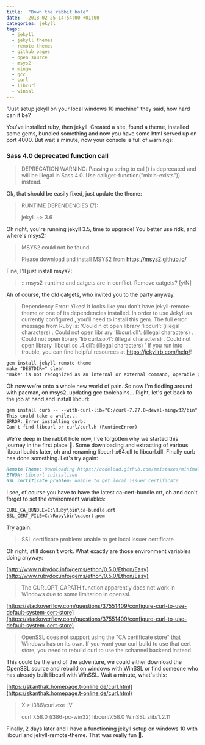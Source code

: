 ```yaml
---
title:  "Down the rabbit hole"
date:   2018-02-25 14:54:00 +01:00
categories: jekyll
tags: 
  - jekyll
  - jekyll themes
  - remote themes
  - github pages
  - open source
  - msys2
  - mingw
  - gcc
  - curl
  - libcurl
  - winssl
---
```

"Just setup jekyll on your local windows 10 machine" they said, how hard can it be?

You've installed ruby, then jekyll. Created a site, found a theme, installed some gems, bundled something and now you have some html served up on port 4000. But wait a minute, now your console is full of warnings:

### Sass 4.0 deprecated function call

> DEPRECATION WARNING: Passing a string to call() is deprecated and will be illegal in Sass 4.0. Use call(get-function("mixin-exists")) instead.

Ok, that should be easily fixed, just update the theme:

> RUNTIME DEPENDENCIES (7):
> 
> jekyll ~> 3.6

Oh right, you're running jekyll 3.5, time to upgrade! You better use ridk, and where's msys2:

> MSYS2 could not be found.
> 
> Please download and install MSYS2 from https://msys2.github.io/

Fine, I'll just install msys2:

> :: msys2-runtime and catgets are in conflict. Remove catgets? [y/N]

Ah of course, the old catgets, who invited you to the party anyway.

> Dependency Error: Yikes! It looks like you don't have jekyll-remote-theme or one of its dependencies installed. In order to use Jekyll as currently configured , you'll need to install this gem. The full error message from Ruby is: 'Could n ot open library 'libcurl': (illegal characters) . Could not open libr ary 'libcurl.dll': (illegal characters) . Could not open library 'lib curl.so.4': (illegal characters) . Could not open library 'libcurl.so .4.dll': (illegal characters) ' If you run into trouble, you can find helpful resources at https://jekyllrb.com/help/!

```markdown
gem install jekyll-remote-theme
make "DESTDIR=" clean
'make' is not recognized as an internal or external command, operable program or batch file.
```

Oh now we're onto a whole new world of pain. So now I'm fiddling around with pacman, on msys2, updating gcc toolchains... Right, let's get back to the job at hand and install libcurl:

```markdown
gem install curb -- --with-curl-lib="C:/curl-7.27.0-devel-mingw32/bin" --with-curl-include="C:/curl-7.27.0-devel-mingw32/include"
This could take a while...
ERROR: Error installing curb:
Can't find libcurl or curl/curl.h (RuntimeError)
```

We're deep in the rabbit hole now, I've forgotten why we started this journey in the first place 🤔. Some downloading and extracting of various libcurl builds later, oh and renaming libcurl-x64.dll to libcurl.dll. Finally curb has done something. Let's try again:

```markdown
Remote Theme: Downloading https://codeload.github.com/mmistakes/minimal-mistakes/zip/master to C:/AppData/Local/Temp/jekyll-remote-theme-20171109-11884-1vg93xx.zip
ETHON: Libcurl initialized
SSL certificate problem: unable to get local issuer certificate
```

I see, of course you have to have the latest ca-cert-bundle.crt, oh and don't forget to set the environment variables:

```markdown
CURL_CA_BUNDLE=C:\Ruby\bin\ca-bundle.crt
SSL_CERT_FILE=C:\Ruby\bin\cacert.pem
```

Try again:

> SSL certificate problem: unable to get local issuer certificate

Oh right, still doesn't work. What exactly are those environment variables doing anyway:

[http://www.rubydoc.info/gems/ethon/0.5.0/Ethon/Easy](http://www.rubydoc.info/gems/ethon/0.5.0/Ethon/Easy)
> The CURLOPT_CAPATH function apparently does not work in Windows due to some limitation in openssl.

[https://stackoverflow.com/questions/37551409/configure-curl-to-use-default-system-cert-store](https://stackoverflow.com/questions/37551409/configure-curl-to-use-default-system-cert-store)
> OpenSSL does not support using the "CA certificate store" that Windows has on its own. If you want your curl build to use that cert store, you need to rebuild curl to use the schannel backend instead

This could be the end of the adventure, we could either download the OpenSSL source and rebuild on windows with WinSSL or find someone who has already built libcurl with WinSSL. Wait a minute, what's this:

[https://skanthak.homepage.t-online.de/curl.html](https://skanthak.homepage.t-online.de/curl.html)
> X:\> i386\curl.exe -V
> 
> curl 7.58.0 (i386-pc-win32) libcurl/7.58.0 WinSSL zlib/1.2.11

Finally, 2 days later and I have a functioning jekyll setup on windows 10 with libcurl and jekyll-remote-theme. That was really fun 🤮. 
